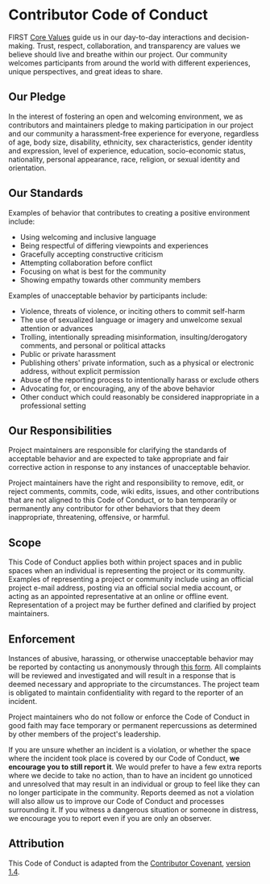 # Contributor Code of Conduct

FIRST [Core Values](https://www.firstinspires.org/robotics/fll/core-values)
guide us in our day-to-day interactions and decision-making.  Trust, respect,
collaboration, and transparency are values we believe should live and breathe
within our project.  Our community welcomes participants from around the world
with different experiences, unique perspectives, and great ideas to share.

## Our Pledge

In the interest of fostering an open and welcoming environment, we as
contributors and maintainers pledge to making participation in our project and
our community a harassment-free experience for everyone, regardless of age,
body size, disability, ethnicity, sex characteristics, gender identity and
expression, level of experience, education, socio-economic status, nationality,
personal appearance, race, religion, or sexual identity and orientation.

## Our Standards

Examples of behavior that contributes to creating a positive environment
include:

- Using welcoming and inclusive language
- Being respectful of differing viewpoints and experiences
- Gracefully accepting constructive criticism
- Attempting collaboration before conflict
- Focusing on what is best for the community
- Showing empathy towards other community members

Examples of unacceptable behavior by participants include:

- Violence, threats of violence, or inciting others to commit self-harm
- The use of sexualized language or imagery and unwelcome sexual attention or
  advances
- Trolling, intentionally spreading misinformation, insulting/derogatory
  comments, and personal or political attacks
- Public or private harassment
- Publishing others' private information, such as a physical or electronic
  address, without explicit permission
- Abuse of the reporting process to intentionally harass or exclude others
- Advocating for, or encouraging, any of the above behavior
- Other conduct which could reasonably be considered inappropriate in a
  professional setting

## Our Responsibilities

Project maintainers are responsible for clarifying the standards of acceptable
behavior and are expected to take appropriate and fair corrective action in
response to any instances of unacceptable behavior.

Project maintainers have the right and responsibility to remove, edit, or
reject comments, commits, code, wiki edits, issues, and other contributions
that are not aligned to this Code of Conduct, or to ban temporarily or
permanently any contributor for other behaviors that they deem inappropriate,
threatening, offensive, or harmful.

## Scope

This Code of Conduct applies both within project spaces and in public spaces
when an individual is representing the project or its community.  Examples of
representing a project or community include using an official project e-mail
address, posting via an official social media account, or acting as an
appointed representative at an online or offline event.  Representation of a
project may be further defined and clarified by project maintainers.

## Enforcement

Instances of abusive, harassing, or otherwise unacceptable behavior may be
reported by contacting us anonymously through
[this form](https://forms.gle/q821FWKn4VV4cF389).  All complaints will be
reviewed and investigated and will result in a response that is deemed
necessary and appropriate to the circumstances.  The project team is obligated
to maintain confidentiality with regard to the reporter of an incident.

Project maintainers who do not follow or enforce the Code of Conduct in good
faith may face temporary or permanent repercussions as determined by other
members of the project's leadership.

If you are unsure whether an incident is a violation, or whether the space
where the incident took place is covered by our Code of Conduct, **we encourage
you to still report it**.  We would prefer to have a few extra reports where we
decide to take no action, than to have an incident go unnoticed and unresolved
that may result in an individual or group to feel like they can no longer
participate in the community.  Reports deemed as not a violation will also
allow us to improve our Code of Conduct and processes surrounding it.  If you
witness a dangerous situation or someone in distress, we encourage you to
report even if you are only an observer.

## Attribution

This Code of Conduct is adapted from the
[Contributor Covenant](https://www.contributor-covenant.org/),
[version 1.4](https://www.contributor-covenant.org/version/1/4/code-of-conduct.html).